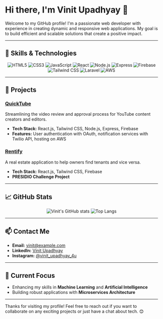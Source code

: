 # Hi there, I'm Vinit Upadhyay 👋

Welcome to my GitHub profile! I'm a passionate web developer with experience in creating dynamic and responsive web applications. My goal is to build efficient and scalable solutions that create a positive impact.

---

## 🚀 Skills & Technologies

<div align="center">
  <img src="https://img.shields.io/badge/HTML5-E34F26?style=for-the-badge&logo=html5&logoColor=white" alt="HTML5" />
  <img src="https://img.shields.io/badge/CSS3-1572B6?style=for-the-badge&logo=css3&logoColor=white" alt="CSS3" />
  <img src="https://img.shields.io/badge/JavaScript-F7DF1E?style=for-the-badge&logo=javascript&logoColor=black" alt="JavaScript" />
  <img src="https://img.shields.io/badge/React-20232A?style=for-the-badge&logo=react&logoColor=61DAFB" alt="React" />
  <img src="https://img.shields.io/badge/Node.js-339933?style=for-the-badge&logo=nodedotjs&logoColor=white" alt="Node.js" />
  <img src="https://img.shields.io/badge/Express-000000?style=for-the-badge&logo=express&logoColor=white" alt="Express" />
  <img src="https://img.shields.io/badge/Firebase-FFCA28?style=for-the-badge&logo=firebase&logoColor=black" alt="Firebase" />
  <img src="https://img.shields.io/badge/Tailwind_CSS-38B2AC?style=for-the-badge&logo=tailwind-css&logoColor=white" alt="Tailwind CSS" />
  <img src="https://img.shields.io/badge/Laravel-FF2D20?style=for-the-badge&logo=laravel&logoColor=white" alt="Laravel" />
  <img src="https://img.shields.io/badge/Amazon_AWS-232F3E?style=for-the-badge&logo=amazon-aws&logoColor=white" alt="AWS" />
</div>

---

## 🌟 Projects

### [QuickTube](https://github.com/username/quicktube)
Streamlining the video review and approval process for YouTube content creators and editors.
- **Tech Stack:** React.js, Tailwind CSS, Node.js, Express, Firebase
- **Features:** User authentication with OAuth, notification services with Twilio API, hosting on AWS

### [Rentify](https://github.com/username/rentify)
A real estate application to help owners find tenants and vice versa.
- **Tech Stack:** React.js, Tailwind CSS, Firebase
- **PRESIDIO Challenge Project**

---

## 📈 GitHub Stats

<div align="center">
  <img src="https://github-readme-stats.vercel.app/api?username=vinit84&show_icons=true&theme=radical" alt="Vinit's GitHub stats" />
  <img src="https://github-readme-stats.vercel.app/api/top-langs/?username=vinit84&layout=compact&theme=radical" alt="Top Langs" />
</div>

---

## 📫 Contact Me

- **Email:** [vinit@example.com](mailto:vinitupadhyay8454@gmail.com)
- **LinkedIn:** [Vinit Upadhyay](https://linkedin.com/in/vinit-upadhyay)
- **Instagram:** [@vinit_upadhyay_4u](https://Instagram.com/vinit_upadhyay_4u)

---

## 🌱 Current Focus

- Enhancing my skills in **Machine Learning** and **Artificial Intelligence**
- Building robust applications with **Microservices Architecture**

---

Thanks for visiting my profile! Feel free to reach out if you want to collaborate on any exciting projects or just have a chat about tech. 😊
